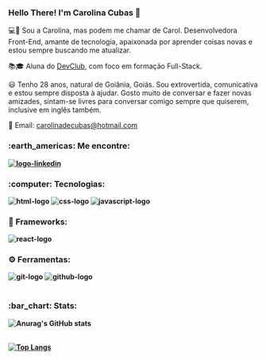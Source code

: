 ### Hello There! I'm Carolina Cubas 👋
💻🚀 Sou a Carolina, mas podem me chamar de Carol. Desenvolvedora Front-End, amante de tecnologia, apaixonada por aprender coisas novas e estou sempre buscando me atualizar.

:books:🎓 Aluna do <a href="https://rodolfomori.com.br/devclub">DevClub</a>, com foco em formação Full-Stack.

:smiley: Tenho 28 anos, natural de Goiânia, Goiás. Sou extrovertida, comunicativa e estou sempre disposta à ajudar. Gosto muito de conversar e fazer novas amizades, sintam-se livres para conversar comigo sempre que quiserem, inclusive em inglês também.

📧 Email: carolinadecubas@hotmail.com
<b>
<h3>:earth_americas: Me encontre:</h3>
<a href="https://www.linkedin.com/in/carolinacubas/"><img src="https://img.shields.io/badge/LinkedIn-0077B5?style=for-the-badge&logo=linkedin&logoColor=white" alt="logo-linkedin"/></a>
<br>
<h3>:computer: Tecnologias:</h3>
<img src="https://img.shields.io/badge/HTML5-E34F26?style=for-the-badge&logo=html5&logoColor=white" alt= "html-logo"/>
<img src="https://img.shields.io/badge/CSS3-1572B6?style=for-the-badge&logo=css3&logoColor=white" alt="css-logo"/>
<img src="https://img.shields.io/badge/JavaScript-F7DF1E?style=for-the-badge&logo=javascript&logoColor=black" alt="javascript-logo"/>
<br>
<h3>🚀 Frameworks:</h3>
<img src="https://img.shields.io/badge/React-20232A?style=for-the-badge&logo=react&logoColor=61DAFB" alt="react-logo"/>
<br>
<h3>⚙️ Ferramentas:</h3>
<img src="https://img.shields.io/badge/GIT-E44C30?style=for-the-badge&logo=git&logoColor=white" alt= "git-logo"/>
<img src="https://img.shields.io/badge/GitHub-100000?style=for-the-badge&logo=github&logoColor=white" alt= "github-logo"/>
<br>
<br>
<h3>:bar_chart: Stats:</h3>

![Anurag's GitHub stats](https://github-readme-stats.vercel.app/api?username=carolinacubass&show_icons=true&theme=radical)
<br>
<br>

[![Top Langs](https://github-readme-stats.vercel.app/api/top-langs/?username=carolinacubass&show_icons=true&theme=radical)](https://github.com/anuraghazra/github-readme-stats)
